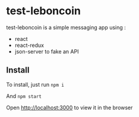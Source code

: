 # test-leboncoin

test-leboncoin is a simple messaging app using :
- react
- react-redux
- json-server to fake an API

## Install

To install, just run `npm i`

And `npm start`

Open [http://localhost:3000](http://localhost:3000) to view it in the browser

